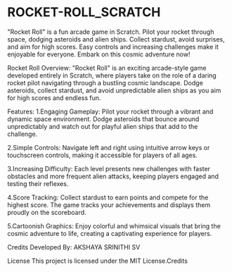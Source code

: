 # ROCKET-ROLL_SCRATCH
"Rocket Roll" is a fun arcade game in Scratch. Pilot your rocket through space, dodging asteroids and alien ships. Collect stardust, avoid surprises, and aim for high scores. Easy controls and increasing challenges make it enjoyable for everyone. Embark on this cosmic adventure now!

Rocket Roll
Overview:
"Rocket Roll" is an exciting arcade-style game developed entirely in Scratch, where players take on the role of a daring rocket pilot navigating through a bustling cosmic landscape. Dodge asteroids, collect stardust, and avoid unpredictable alien ships as you aim for high scores and endless fun.

Features:
1.Engaging Gameplay: Pilot your rocket through a vibrant and dynamic space environment. Dodge asteroids that bounce around unpredictably and watch out for playful alien ships that add to the challenge.

2.Simple Controls: Navigate left and right using intuitive arrow keys or touchscreen controls, making it accessible for players of all ages.

3.Increasing Difficulty: Each level presents new challenges with faster obstacles and more frequent alien attacks, keeping players engaged and testing their reflexes.

4.Score Tracking: Collect stardust to earn points and compete for the highest score. The game tracks your achievements and displays them proudly on the scoreboard.

5.Cartoonish Graphics: Enjoy colorful and whimsical visuals that bring the cosmic adventure to life, creating a captivating experience for players.

Credits
Developed By: AKSHAYA SRINITHI SV



License
This project is licensed under the MIT License.Credits



